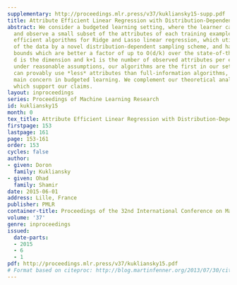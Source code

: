 ```yaml
---
supplementary: http://proceedings.mlr.press/v37/kukliansky15-supp.pdf
title: Attribute Efficient Linear Regression with Distribution-Dependent Sampling
abstract: We consider a budgeted learning setting, where the learner can only choose
  and observe a small subset of the attributes of each training example. We develop
  efficient algorithms for Ridge and Lasso linear regression, which utilize the geometry
  of the data by a novel distribution-dependent sampling scheme, and have excess risk
  bounds which are better a factor of up to O(d/k) over the state-of-the-art, where
  d is the dimension and k+1 is the number of observed attributes per example. Moreover,
  under reasonable assumptions, our algorithms are the first in our setting which
  can provably use *less* attributes than full-information algorithms, which is the
  main concern in budgeted learning. We complement our theoretical analysis with experiments
  which support our claims.
layout: inproceedings
series: Proceedings of Machine Learning Research
id: kukliansky15
month: 0
tex_title: Attribute Efficient Linear Regression with Distribution-Dependent Sampling
firstpage: 153
lastpage: 161
page: 153-161
order: 153
cycles: false
author:
- given: Doron
  family: Kukliansky
- given: Ohad
  family: Shamir
date: 2015-06-01
address: Lille, France
publisher: PMLR
container-title: Proceedings of the 32nd International Conference on Machine Learning
volume: '37'
genre: inproceedings
issued:
  date-parts:
  - 2015
  - 6
  - 1
pdf: http://proceedings.mlr.press/v37/kukliansky15.pdf
# Format based on citeproc: http://blog.martinfenner.org/2013/07/30/citeproc-yaml-for-bibliographies/
---
```

